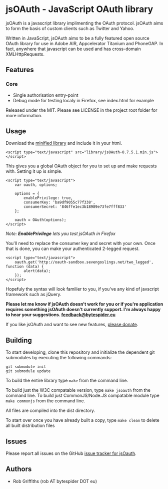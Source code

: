 # jsOAuth - JavaScript OAuth library

jsOAuth is a javascript library implimenting the OAuth protocol. jsOAuth aims to
form the basis of custom clients such as Twitter and  Yahoo.

Written in JavaScript, jsOAuth aims to be a fully featured open source OAuth library for use
in Adobe AIR, Appcelerator Titanium and PhoneGAP.
In fact, anywhere that javascript can be used and has cross-domain
XMLHttpRequests.

## Features

### Core

  * Single authorisation entry-point
  * Debug mode for testing localy in Firefox, see index.html for example

Released under the MIT. Please see LICENSE in the project root folder for more
information.

## Usage

Download the [minified library](https://github.com/downloads/bytespider/jsOAuth/jsOAuth-0.7.5.1.min.js) and include it in your html.

	<script type="text/javascript" src="library/jsOAuth-0.7.5.1.min.js"></script>

This gives you a global OAuth object for you to set up and make requests with.
Setting it up is simple.

    <script type="text/javascript">
        var oauth, options;

        options = {
            enablePrivilege: true,
            consumerKey: 'ba9df9055c77f338',
            consumerSecret: '846ffe1ec3b18989e73fe7fff833'
        };

        oauth = OAuth(options);
    </script>

*Note: **EnablePrivilege** lets you test jsOAuth in Firefox*

You'll need to replace the consumer key and secret with your own. Once that is
done, you can make your authenticated 2-legged request.

    <script type="text/javascript">
        oauth.get('http://oauth-sandbox.sevengoslings.net/two_legged', function (data) {
            alert(data);
        });
    </script>

Hopefuly the syntax will look familier to you, if you've any kind of javscript
framework such as jQuery.

**Please let me know if jsOAuth doesn't work for you or if you're application
requires something jsOAuth doesn't currently support. I'm always happy to hear your
suggestions. [feedback@bytespider.eu](mailto:feedback@bytespider.eu?subject=jsOAuth%20suggestion/feedback)**

If you like jsOAuth and want to see new features, [please donate](http://pledgie.com/campaigns/14219/).

## Building

To start developing, clone this repository and initialize the dependent git submodules by executing the following commands:

    git submodule init
    git submodule update

To build the entire library type `make` from the command line.

To build just the W3C compatable version, type `make jsoauth` from the command line.
To build just CommonJS/Node.JS compatable module type `make commonjs` from the command line.

All files are compiled into the dist directory.

To start over once you have already built a copy, type `make clean` to delete
all built distribution files

## Issues

Please report all issues on the GitHub [issue tracker for jsOauth](http://github.com/bytespider/jsOAuth/issues).

## Authors

  * Rob Griffiths (rob AT bytespider DOT eu)
